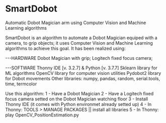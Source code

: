# SmartDobot
Automatic Dobot Magician arm using Computer Vision and Machine Learning algorithms

SmartDobot is an algorithm to automate a Dobot Magician equiped with a camera, to grip objects; it uses Computer Vision and Machine Learning algorithms to achieve this goal. It has been realized using:

---HARDWARE
Dobot Magician with grip;
Logitech fixed focus camera;

---SOFTWARE
Thonny IDE [v. 3.2.7] & Python [v. 3.7.7]
Sklearn library for ML algorithms
OpenCV library for computer vision utilities
Pydobot2 library for Dobot movements
Other libraries: numpy, pandas, random, serial.tools, time, termcolor

Use this algorithm:
1 - Have a Dobot Magician
2 - Have a Logitech fixed focus camera setted on the Dobot Magician watching floor
3 - Install Thonny IDE (it comes with Python environmet already setted up)
4 - In Thonny: TOOLS > MANAGE PACKAGES || install all libraries
5 - In Thonny: play OpenCV_PositionEstimation.py
